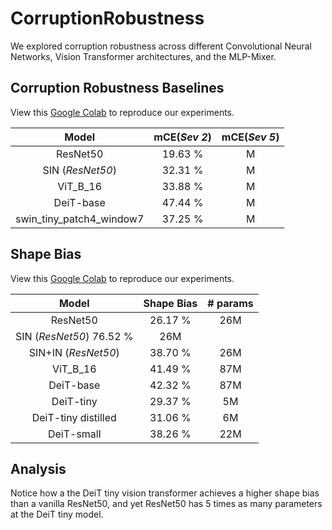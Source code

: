 # CorruptionRobustness
We explored corruption robustness across different Convolutional Neural Networks, Vision Transformer architectures, and the MLP-Mixer. 

## Corruption Robustness Baselines

View this [Google Colab](https://colab.research.google.com/drive/1I_uV1it2JMGAhDgkdQhlY7y0vKLtW-u3#scrollTo=8I_mGA0TW6aT) to reproduce our experiments.

| Model | mCE(_Sev 2_) | mCE(_Sev 5_) |
| :---: |:-----------------: | :---: |
| ResNet50 | 19.63 % | M|
| SIN (_ResNet50_) | 32.31 % |  M|
| ViT_B_16 | 33.88 % | M|
| DeiT-base | 47.44 % |  M|
| swin_tiny_patch4_window7 | 37.25 % |  M|
 
## Shape Bias

View this [Google Colab](https://colab.research.google.com/drive/1gu8XQjtA4lLEF69bT226_eO_67_nIGTu?usp=sharing) to reproduce our experiments. 

| Model | Shape Bias | # params |
|:---:  | :---: | :----: |
| ResNet50 |  26.17 % | 26M |
| SIN (_ResNet50_)  76.52 % |  26M |
| SIN+IN (_ResNet50_) |38.70 % | 26M | 
| ViT_B_16 | 41.49 % | 87M |
| DeiT-base | 42.32 % |87M | 
| DeiT-tiny | 29.37 % |5M | 
| DeiT-tiny distilled | 31.06 % |6M | 
| DeiT-small |38.26 % | 22M | 

## Analysis

Notice how a the DeiT tiny vision transformer achieves a higher shape bias than a vanilla ResNet50, and yet ResNet50 has 5 times as many parameters at the DeiT tiny model. 
